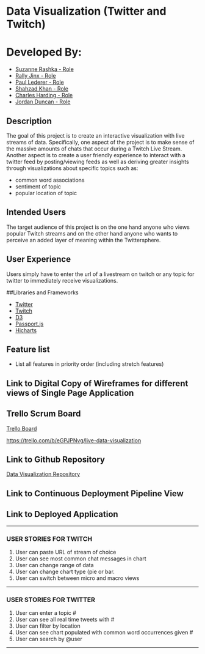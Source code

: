 # Data Visualization (Twitter and Twitch)
# Developed By:
* <a href="http://www.github.com/SuzanneRashka" target="blank">Suzanne Rashka - Role</a>
* <a href="http://www.github.com/rallyjinx" target="blank">Rally Jinx - Role</a>
* <a href="http://www.github.com/Metatronius" target="blank">Paul Lederer - Role</a>
* <a href="http://www.github.com/shahzadkhan3iii7" target="blank">Shahzad Khan - Role</a>
* <a href="http://www.github.com/Stigeweard" target="blank">Charles Harding - Role</a>
* <a href="http://www.github.com/jdunc" target="blank">Jordan Duncan - Role</a>

## Description
The goal of this project is to create an interactive visualization with live streams of data.  Specifically, one aspect of the project is to make sense of the massive amounts of chats that occur during a Twitch Live Stream.  Another aspect is to create a user friendly experience to interact with a twitter feed by posting/viewing feeds as well as deriving greater insights through visualizations about specific topics such as:
* common word associations
* sentiment of topic
* popular location of topic

## Intended Users
The target audience of this project is on the one hand anyone who views popular Twitch streams and on the other hand anyone who wants to perceive an added layer of meaning within the Twittersphere.

## User Experience
Users simply have to enter the url of a livestream on twitch or any topic for twitter to immediately receive visualizations.

##Libraries and Frameworks
* <a href="" target="blank">Twitter</a>
* <a href="" target="blank">Twitch</a>
* <a href="" target="blank">D3</a>
* <a href="" target="blank">Passport.js</a>
* <a href="" target="blank">Hicharts</a>

## Feature list
* List all features in priority order (including stretch features)

## Link to Digital Copy of Wireframes for different views of Single Page Application


## Trello Scrum Board
<a href="https://trello.com/b/eGPJPNvg/live-data-visualization" target="blank">Trello Board</a>

https://trello.com/b/eGPJPNvg/live-data-visualization

## Link to Github Repository
<a href="https://github.com/jdunc/twitter-viz" target="blank">Data Visualization Repository</a>


## Link to Continuous Deployment Pipeline View


## Link to Deployed Application

---

### USER STORIES FOR TWITCH
1. User can paste URL of stream of choice
2. User can see most common chat messages in chart
3. User can change range of data
4. User can change chart type (pie or bar.
5. User can switch between micro and macro views

---

### USER STORIES FOR TWITTER
1. User can enter a topic #
2. User can see all real time tweets with #
3. User can filter by location
4. User can see chart populated with common word occurrences given #
5. User can search by @user


---
